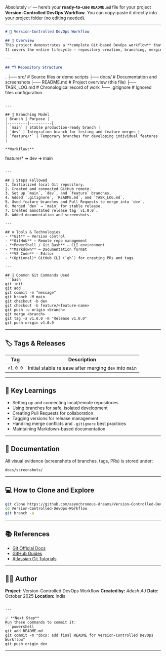 Absolutely ✅ — here’s your **ready-to-use `README.md`** file for your project **Version-Controlled DevOps Workflow**.
You can copy-paste it directly into your project folder (no editing needed).

---

```markdown
# 🚀 Version-Controlled DevOps Workflow

## 🧭 Overview
This project demonstrates a **complete Git-based DevOps workflow** that mirrors how professional development teams manage, collaborate, and release code.  
It covers the entire lifecycle — repository creation, branching, merging, tagging, documentation, and release management — all using **Git** and **GitHub**.

---

## 🗂️ Repository Structure
```

.
├── src/                  # Source files or demo scripts
├── docs/                 # Documentation and screenshots
├── README.md             # Project overview (this file)
├── TASK_LOG.md           # Chronological record of work
└── .gitignore            # Ignored files configuration

```

---

## 🌳 Branching Model
| Branch | Purpose |
|---------|----------|
| `main` | Stable production-ready branch |
| `dev` | Integration branch for testing and feature merges |
| `feature/*` | Temporary branches for developing individual features |

**Workflow:**
```

feature/*  ➜  dev  ➜  main

````

---

## 🧩 Steps Followed
1. Initialized local Git repository.  
2. Created and connected GitHub remote.  
3. Set up `main`, `dev`, and `feature` branches.  
4. Added `.gitignore`, `README.md`, and `TASK_LOG.md`.  
5. Used feature branches and Pull Requests to merge into `dev`.  
6. Merged `dev` → `main` for stable release.  
7. Created annotated release tag `v1.0.0`.  
8. Added documentation and screenshots.

---

## ⚙️ Tools & Technologies
- **Git** – Version control  
- **GitHub** – Remote repo management  
- **PowerShell / Git Bash** – CLI environment  
- **Markdown** – Documentation format  
- **VS Code** – Editor  
- *(Optional)* GitHub CLI (`gh`) for creating PRs and tags

---

## 🧱 Common Git Commands Used
```bash
git init
git add .
git commit -m "message"
git branch -M main
git checkout -b dev
git checkout -b feature/<feature-name>
git push -u origin <branch>
git merge <branch>
git tag -a v1.0.0 -m "Release v1.0.0"
git push origin v1.0.0
````

---

## 🏷️ Tags & Releases

| Tag      | Description                                            |
| -------- | ------------------------------------------------------ |
| `v1.0.0` | Initial stable release after merging `dev` into `main` |

---

## 🧠 Key Learnings

* Setting up and connecting local/remote repositories
* Using branches for safe, isolated development
* Creating Pull Requests for collaboration
* Tagging versions for release management
* Handling merge conflicts and `.gitignore` best practices
* Maintaining Markdown-based documentation

---

## 📸 Documentation

All visual evidence (screenshots of branches, tags, PRs) is stored under:

```
docs/screenshots/
```

---

## 💻 How to Clone and Explore

```bash
git clone https://github.com/asynchronous-dreams/Version-Controlled-DevOps-Workflow.git
cd Version-Controlled-DevOps-Workflow
git branch -a
```

---

## 📚 References

* [Git Official Docs](https://git-scm.com/docs)
* [GitHub Guides](https://guides.github.com)
* [Atlassian Git Tutorials](https://www.atlassian.com/git/tutorials)

---

## 👨‍💻 Author

**Project:** Version-Controlled DevOps Workflow
**Created by:** *Adesh AJ*
**Date:** October 2025
**Location:** India

````

---

✅ **Next Step**
Run these commands to commit it:
```powershell
git add README.md
git commit -m "docs: add final README for Version-Controlled DevOps Workflow"
git push origin dev
````

---
